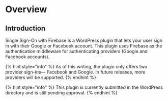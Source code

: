 # Overview

## Introduction

Single Sign-On with Firebase is a WordPress plugin that lets your user sign in with their Google or Facebook account.  This plugin uses Firebase as the authentication middleware for authenticating providers (Google and Facebook accounts).

{% hint style="info" %}
As of this writing, the plugin only offers two provider sign-ins— Facebook and Google. In future releases, more providers will be supported.
{% endhint %}

{% hint style="info" %}
This plugin is currently submitted in the WordPress directory and is still pending approval.
{% endhint %}
